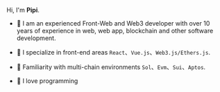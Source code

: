Hi, I'm **Pipi**.

- 🍰 I am an experienced Front-Web and Web3 developer with over 10 years of experience in web, web app, blockchain and other software development.

- 🌈 I specialize in front-end areas `React`、`Vue.js`、`Web3.js/Ethers.js`.

- 🤙 Familiarity with multi-chain environments `Sol`、`Evm`、`Sui`、`Aptos`.

- 🌸 I love programming


